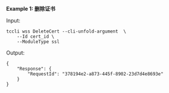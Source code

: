 **Example 1: 删除证书**



Input: 

```
tccli wss DeleteCert --cli-unfold-argument  \
    --Id cert_id \
    --ModuleType ssl
```

Output: 
```
{
    "Response": {
        "RequestId": "378194e2-a873-445f-8902-23d7d4e8693e"
    }
}
```

